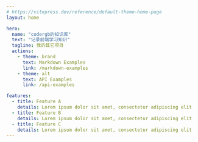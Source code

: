 ```yaml
---
# https://vitepress.dev/reference/default-theme-home-page
layout: home

hero:
  name: "codergb的知识库"
  text: "记录前端学习知识"
  tagline: 我的其它项目
  actions:
    - theme: brand
      text: Markdown Examples
      link: /markdown-examples
    - theme: alt
      text: API Examples
      link: /api-examples

features:
  - title: Feature A
    details: Lorem ipsum dolor sit amet, consectetur adipiscing elit
  - title: Feature B
    details: Lorem ipsum dolor sit amet, consectetur adipiscing elit
  - title: Feature C
    details: Lorem ipsum dolor sit amet, consectetur adipiscing elit
---
```


